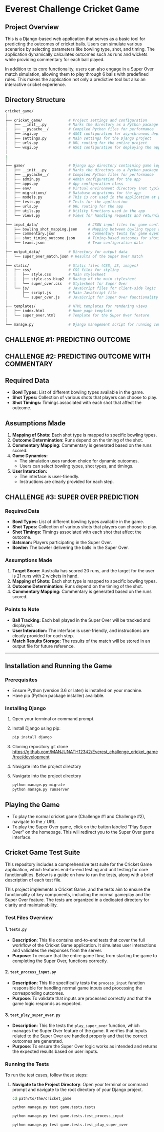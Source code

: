# Everest Challenge Cricket Game 
## Project Overview

This is a Django-based web application that serves as a basic tool for predicting the outcomes of cricket balls. Users can simulate various scenarios by selecting parameters like bowling type, shot, and timing. The application dynamically calculates outcomes such as runs and wickets while providing commentary for each ball played.

In addition to its core functionality, users can also engage in a Super Over match simulation, allowing them to play through 6 balls with predefined rules. This makes the application not only a predictive tool but also an interactive cricket experience.

## Directory Structure

```bash
cricket_game/
│
├── cricket_game/            # Project settings and configuration
│   ├── __init__.py          # Marks the directory as a Python package
│   ├── __pycache__/         # Compiled Python files for performance
│   ├── asgi.py              # ASGI configuration for asynchronous deployments
│   ├── settings.py          # Main settings for the Django project
│   ├── urls.py              # URL routing for the entire project
│   └── wsgi.py              # WSGI configuration for deploying the application
│
|
│
├── game/                    # Django app directory containing game logic
│   ├── __init__.py          # Marks the directory as a Python package
│   ├── __pycache__/         # Compiled Python files for performance
│   ├── admin.py             # Admin configuration for the app
│   ├── apps.py              # App configuration class
│   ├── env/                 # Virtual environment directory (not typically included in version control)
│   ├── migrations/          # Database migrations for the app
│   ├── models.py            # This is not used in the application at present as the game is generating the json file for the tracking of the super over match 
│   ├── tests.py             # Tests for the application
│   ├── urls.py              # URL routing for the app
│   ├── utils.py             # Utility functions used in the app
│   └── views.py             # Views for handling requests and returning responses
│
├── input_data/                       # JSON input files for game configuration
│   ├── bowling_shot_mapping.json     # Mapping between bowling types and shots
│   ├── commentary.json               # Commentary texts for game events
│   ├── shot_timing_outcome.json      # Timing-based outcomes for shots
│   └── teams.json                    # Team configuration data
│
├── output_data/             # Directory for output data
│   └── super_over_match.json # Results of the Super Over match
│
├── static/                  # Static files (CSS, JS, images)
│   ├── css/                 # CSS files for styling
│   │   ├── style.css        # Main stylesheet
│   │   ├── style.css.bkup2  # Backup of the main stylesheet
│   │   └── super_over.css   # Stylesheet for Super Over
│   └── js/                  # JavaScript files for client-side logic
│       ├── script.js        # Main JavaScript file
│       └── super_over.js    # JavaScript for Super Over functionality
│
├── templates/               # HTML templates for rendering views
│   ├── index.html           # Home page template
│   └── super_over.html      # Template for the Super Over feature
│
└── manage.py                # Django management script for running commands
```
## **CHALLENGE #1: PREDICTING OUTCOME**
## **CHALLENGE #2: PREDICTING OUTCOME WITH COMMENTARY**

## **Required Data**
- **Bowl Types:** List of different bowling types available in the game.
- **Shot Types:** Collection of various shots that players can choose to play.
- **Shot Timings:** Timings associated with each shot that affect the outcome.

## **Assumptions Made**
1. **Mapping of Shots:** Each shot type is mapped to specific bowling types.
2. **Outcome Determination:** Runs depend on the timing of the shot.
3. **Commentary Mapping:** Commentary is generated based on the runs scored.
4. **Game Dynamics:** 
   - The simulation uses random choice for dynamic outcomes.
   - Users can select bowling types, shot types, and timings.
5. **User Interaction:** 
   - The interface is user-friendly.
   - Instructions are clearly provided for each step.


## **CHALLENGE #3: SUPER OVER PREDICTION**

### **Required Data**
- **Bowl Types:** List of different bowling types available in the game.
- **Shot Types:** Collection of various shots that players can choose to play.
- **Shot Timings:** Timings associated with each shot that affect the outcome.
- **Batsman:** Players participating in the Super Over.
- **Bowler:** The bowler delivering the balls in the Super Over.

### **Assumptions Made**
1. **Target Score:** Australia has scored 20 runs, and the target for the user is 21 runs with 2 wickets in hand.
2. **Mapping of Shots:** Each shot type is mapped to specific bowling types.
3. **Outcome Determination:** Runs depend on the timing of the shot.
4. **Commentary Mapping:** Commentary is generated based on the runs scored.


### **Points to Note**
- **Ball Tracking:** Each ball played in the Super Over will be tracked and displayed.
- **User Interaction:** The interface is user-friendly, and instructions are clearly provided for each step.
- **Match Results Storage:** The results of the match will be stored in an output file for future reference.
-------------------------------------------------------------------------------------------------------------------------

## **Installation and Running the Game**

### **Prerequisites**
- Ensure Python (version 3.6 or later) is installed on your machine.
- Have pip (Python package installer) available.

### **Installing Django**
1. Open your terminal or command prompt.
2. Install Django using pip:
   ```bash
   pip install django

   ```
3. Cloning repository
   git clone https://github.com/MANJUNATH12342/Everest_challenge_cricket_game/tree/development
4. Navigate into the project directory
5. Navigate into the project directory
  
      ```bash
   python manage.py migrate
   python manage.py runserver
   ```
## **Playing the Game**

- To play the normal cricket game (Challenge #1 and Challenge #2), navigate to the `/` URL.
- To play the Super Over game, click on the button labeled "Play Super Over" on the homepage. This will redirect you to the Super Over game interface.


## Cricket Game Test Suite

This repository includes a comprehensive test suite for the Cricket Game application, which features end-to-end testing and unit testing for core functionalities. Below is a guide on how to run the tests, along with a brief description of each test file.

This project implements a Cricket Game, and the tests aim to ensure the functionality of key components, including the normal gameplay and the Super Over feature. The tests are organized in a dedicated directory for clarity and maintainability.

### Test Files Overview

#### 1. `tests.py`

- **Description**: This file contains end-to-end tests that cover the full workflow of the Cricket Game application. It simulates user interactions and validates the responses from the server.
- **Purpose**: To ensure that the entire game flow, from starting the game to completing the Super Over, functions correctly.

#### 2. `test_process_input.py`

- **Description**: This file specifically tests the `process_input` function responsible for handling normal game inputs and processing the corresponding outcomes.
- **Purpose**: To validate that inputs are processed correctly and that the game logic responds as expected.

#### 3. `test_play_super_over.py`

- **Description**: This file tests the `play_super_over` function, which manages the Super Over feature of the game. It verifies that inputs related to the Super Over are handled properly and that the correct outcomes are generated.
- **Purpose**: To ensure the Super Over logic works as intended and returns the expected results based on user inputs.

### Running the Tests

To run the test cases, follow these steps:

1. **Navigate to the Project Directory**:
   Open your terminal or command prompt and navigate to the root directory of your Django project.

   ```bash
   cd path/to/the/cricket_game

   python manage.py test game.tests.tests

   python manage.py test game.tests.test_process_input

   python manage.py test game.tests.test_play_super_over

   ```




